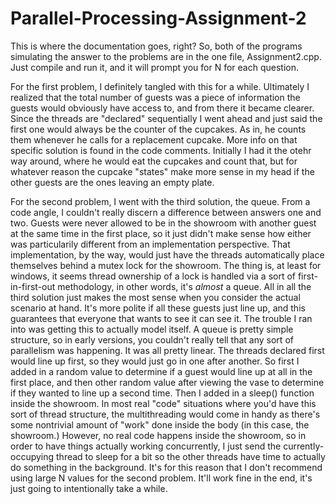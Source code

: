 # Parallel-Processing-Assignment-2

This is where the documentation goes, right? So, both of the programs simulating the answer to the problems are in the one file, Assignment2.cpp. Just compile and run it, and it will
prompt you for N for each question. 

For the first problem, I definitely tangled with this for a while. Ultimately I realized that the total number of guests was a piece of information the guests would obviously
have access to, and from there it became clearer. Since the threads are "declared" sequentially I went ahead and just said the first one would always be the counter of the cupcakes.
As in, he counts them whenever he calls for a replacement cupcake. More info on that specific solution is found in the code comments. Initially I had it the otehr way around,
where he would eat the cupcakes and count that, but for whatever reason the cupcake "states" make more sense in my head if the other guests are the ones leaving an empty plate.

For the second problem, I went with the third solution, the queue. From a code angle, I couldn't really discern a difference between answers one and two. Guests were never allowed to
be in the showroom with another guest at the same time in the first place, so it just didn't make sense how either was particularily different from an implementation perspective. That
implementation, by the way, would just have the threads automatically place themselves behind a mutex lock for the showroom. The thing is, at least for windows, it seems thread ownership
of a lock is handled via a sort of first-in-first-out methodology, in other words, it's *almost* a queue. All in all the third solution just makes the most sense when you consider
the actual scenario at hand. It's more polite if all these guests just line up, and this guarantees that everyone that wants to see it can see it. The trouble I ran into was getting
this to actually model itself. A queue is pretty simple structure, so in early versions, you couldn't really tell that any sort of parallelism was happening. It was all pretty linear.
The threads declared first would line up first, so they would just go in one after another. So first I added in a random value to determine if a guest would line up at all in the first
place, and then other random value after viewing the vase to determine if they wanted to line up a second time. Then I added in a sleep() function inside the showroom. In most real "code"
situations where you'd have this sort of thread structure, the multithreading would come in handy as there's some nontrivial amount of "work" done inside the body (in this case, the showroom.)
However, no real code happens inside the showroom, so in order to have things actually working concurrently, I just send the currently-occupying thread to sleep for a bit so the other threads have
time to actually do something in the background. It's for this reason that I don't recommend using large N values for the second problem. It'll work fine in the end, it's just going to
intentionally take a while.
